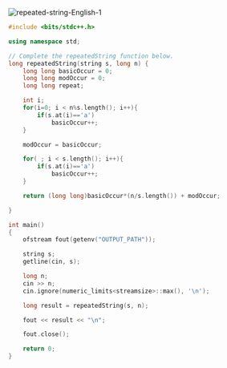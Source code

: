 ![repeated-string-English-1](https://user-images.githubusercontent.com/45588457/74312079-45e04880-4db4-11ea-8042-b7c378dae37d.jpg)
```cpp
#include <bits/stdc++.h>

using namespace std;

// Complete the repeatedString function below.
long repeatedString(string s, long n) {
    long long basicOccur = 0;
    long long modOccur = 0;
    long long repeat;

    int i;
    for(i=0; i < n%s.length(); i++){
        if(s.at(i)=='a')
            basicOccur++;
    }

    modOccur = basicOccur;

    for( ; i < s.length(); i++){
        if(s.at(i)=='a')
            basicOccur++;
    }

    return (long long)basicOccur*(n/s.length()) + modOccur;

}

int main()
{
    ofstream fout(getenv("OUTPUT_PATH"));

    string s;
    getline(cin, s);

    long n;
    cin >> n;
    cin.ignore(numeric_limits<streamsize>::max(), '\n');

    long result = repeatedString(s, n);

    fout << result << "\n";

    fout.close();

    return 0;
}
```
